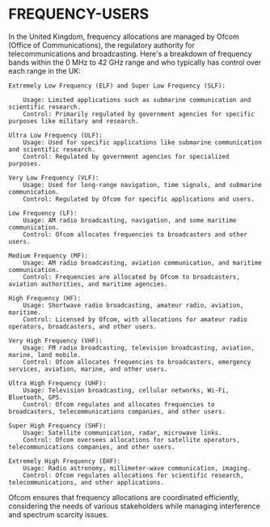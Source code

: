 # FREQUENCY-USERS


In the United Kingdom, frequency allocations are managed by Ofcom (Office of Communications), the regulatory authority for telecommunications and broadcasting. Here's a breakdown of frequency bands within the 0 MHz to 42 GHz range and who typically has control over each range in the UK:


    Extremely Low Frequency (ELF) and Super Low Frequency (SLF):

        Usage: Limited applications such as submarine communication and scientific research.
        Control: Primarily regulated by government agencies for specific purposes like military and research.

    Ultra Low Frequency (ULF):
        Usage: Used for specific applications like submarine communication and scientific research.
        Control: Regulated by government agencies for specialized purposes.

    Very Low Frequency (VLF):
        Usage: Used for long-range navigation, time signals, and submarine communication.
        Control: Regulated by Ofcom for specific applications and users.

    Low Frequency (LF):
        Usage: AM radio broadcasting, navigation, and some maritime communication.
        Control: Ofcom allocates frequencies to broadcasters and other users.

    Medium Frequency (MF):
        Usage: AM radio broadcasting, aviation communication, and maritime communication.
        Control: Frequencies are allocated by Ofcom to broadcasters, aviation authorities, and maritime agencies.

    High Frequency (HF):
        Usage: Shortwave radio broadcasting, amateur radio, aviation, maritime.
        Control: Licensed by Ofcom, with allocations for amateur radio operators, broadcasters, and other users.

    Very High Frequency (VHF):
        Usage: FM radio broadcasting, television broadcasting, aviation, marine, land mobile.
        Control: Ofcom allocates frequencies to broadcasters, emergency services, aviation, marine, and other users.

    Ultra High Frequency (UHF):
        Usage: Television broadcasting, cellular networks, Wi-Fi, Bluetooth, GPS.
        Control: Ofcom regulates and allocates frequencies to broadcasters, telecommunications companies, and other users.

    Super High Frequency (SHF):
        Usage: Satellite communication, radar, microwave links.
        Control: Ofcom oversees allocations for satellite operators, telecommunications companies, and other users.

    Extremely High Frequency (EHF):
        Usage: Radio astronomy, millimeter-wave communication, imaging.
        Control: Ofcom regulates allocations for scientific research, telecommunications, and other applications.

Ofcom ensures that frequency allocations are coordinated efficiently, considering the needs of various stakeholders while managing interference and spectrum scarcity issues.
